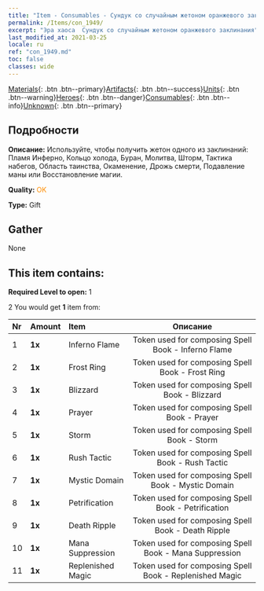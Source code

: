 ```yaml
---
title: "Item - Consumables - Сундук со случайным жетоном оранжевого заклинания"
permalink: /Items/con_1949/
excerpt: "Эра хаоса  Сундук со случайным жетоном оранжевого заклинания"
last_modified_at: 2021-03-25
locale: ru
ref: "con_1949.md"
toc: false
classes: wide
---
```

 [Materials](/ru/Items/){: .btn .btn--primary}[Artifacts](/ru/Items/Artifacts/){: .btn .btn--success}[Units](/ru/Items/Units/){: .btn .btn--warning}[Heroes](/ru/Items/Heroes/){: .btn .btn--danger}[Consumables](/ru/Items/Consumables/){: .btn .btn--info}[Unknown](/ru/Items/Unknown/){: .btn .btn--primary}

## Подробности
 **Описание:** Используйте, чтобы получить жетон одного из заклинаний: Пламя Инферно, Кольцо холода, Буран, Молитва, Шторм, Тактика набегов, Область таинства, Окаменение, Дрожь смерти, Подавление маны или Восстановление магии.

 **Quality:** <span style="color: #FF8C00">OK</span>

 **Type:** Gift

## Gather

  None

## This item contains:

 **Required Level to open:** 1

 2 You would get **1** item  from:

  | Nr | Amount |     Item    | Описание |
  |:---|:-------|:------------|:-----------:|
  | 1 |  **1x** | Inferno Flame | Token used for composing Spell Book - Inferno Flame  | 
  | 2 |  **1x** | Frost Ring | Token used for composing Spell Book - Frost Ring  | 
  | 3 |  **1x** | Blizzard | Token used for composing Spell Book - Blizzard  | 
  | 4 |  **1x** | Prayer | Token used for composing Spell Book - Prayer  | 
  | 5 |  **1x** | Storm | Token used for composing Spell Book - Storm  | 
  | 6 |  **1x** | Rush Tactic | Token used for composing Spell Book - Rush Tactic  | 
  | 7 |  **1x** | Mystic Domain | Token used for composing Spell Book - Mystic Domain  | 
  | 8 |  **1x** | Petrification | Token used for composing Spell Book - Petrification  | 
  | 9 |  **1x** | Death Ripple | Token used for composing Spell Book - Death Ripple  | 
  | 10 |  **1x** | Mana Suppression | Token used for composing Spell Book - Mana Suppression  | 
  | 11 |  **1x** | Replenished Magic | Token used for composing Spell Book - Replenished Magic  | 
